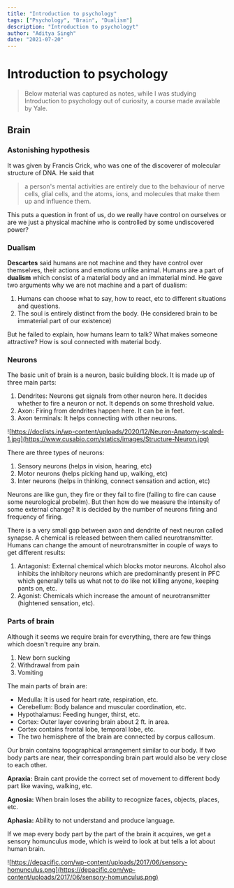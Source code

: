 ```yaml
---
title: "Introduction to psychology"
tags: ["Psychology", "Brain", "Dualism"]
description: "Introduction to psychologyt"
author: "Aditya Singh"
date: "2021-07-20"
---
```


# Introduction to psychology

>Below material was captured as notes, while I was studying Introduction to psychology out of curiosity, a course made available by Yale.

## Brain

### Astonishing hypothesis

It was given by Francis Crick, who was one of the discoverer of molecular structure of DNA. He said that

> a person's mental activities are entirely due to the behaviour of nerve cells, glial cells, and the atoms, ions, and molecules that make them up and influence them.

This puts a question in front of us, do we really have control on ourselves or are we just a physical machine who is controlled by some undiscovered power?

### Dualism

**Descartes** said humans are not machine and they have control over themselves, their actions and emotions unlike animal. Humans are a part of **dualism** which consist of a material body and an immaterial mind. He gave two arguments why we are not machine and a part of dualism:

1. Humans can choose what to say, how to react, etc to different situations and questions.
2. The soul is entirely distinct from the body. (He considered brain to be immaterial part of our existence)

But he failed to explain, how humans learn to talk? What makes someone attractive? How is soul connected with material body.

### Neurons

The basic unit of brain is a neuron, basic building block. It is made up of three main parts:

1. Dendrites:  Neurons get signals from other neuron here. It decides whether to fire a neuron or not. It depends on some threshold value.
2. Axon: Firing from dendrites happen here. It can be in feet.
3. Axon terminals: It helps connecting with other neurons.

![https://doclists.in/wp-content/uploads/2020/12/Neuron-Anatomy-scaled-1.jpg](https://www.cusabio.com/statics/images/Structure-Neuron.jpg)

There are three types of neurons:

1. Sensory neurons (helps in vision, hearing, etc)
2. Motor neurons (helps picking hand up, walking, etc)
3. Inter neurons (helps in thinking, connect sensation and action, etc)

Neurons are like gun, they fire or they fail to fire (failing to fire can cause some neurological probelm). But then how do we measure the intensity of some external change? It is decided by the number of neurons firing and frequency of firing.

There is a very small gap between axon and dendrite of next neuron called synapse. A chemical is released between them called neurotransmitter. Humans can change the amount of neurotransmitter in couple of ways to get different results:

1. Antagonist: External chemical which blocks motor neurons. Alcohol also inhibits the inhibitory neurons which are predominantly present in PFC which generally tells us what not to do like not killing anyone, keeping pants on, etc.
2. Agonist: Chemicals which increase the amount of neurotransmitter (hightened sensation, etc).

### Parts of brain

Although it seems we require brain for everything, there are few things which doesn't require any brain.

1. New born sucking
2. Withdrawal from pain
3. Vomiting

The main parts of brain are:

- Medulla: It is used for heart rate, respiration, etc.
- Cerebellum: Body balance and muscular coordination, etc.
- Hypothalamus: Feeding hunger, thirst, etc.
- Cortex: Outer layer covering brain about 2 ft. in area.
- Cortex contains frontal lobe, temporal lobe, etc.
- The two hemisphere of the brain are connected by corpus callosum.

Our brain contains topographical arrangement similar to our body. If two body parts are near, their corresponding brain part would also be very close to each other.

**Apraxia:** Brain cant provide the correct set of movement to different body part like waving, walking, etc.

**Agnosia:** When brain loses the ability to recognize faces, objects, places, etc.

**Aphasia:** Ability to not understand and produce language.

If we map every body part by the part of the brain it acquires, we get a sensory homunculus mode, which is weird to look at but tells a lot about human brain.

![https://depacific.com/wp-content/uploads/2017/06/sensory-homunculus.png](https://depacific.com/wp-content/uploads/2017/06/sensory-homunculus.png)